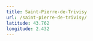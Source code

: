 ```yaml
---
title: Saint-Pierre-de-Trivisy
url: /saint-pierre-de-trivisy/
latitude: 43.762
longitude: 2.432
---
```

